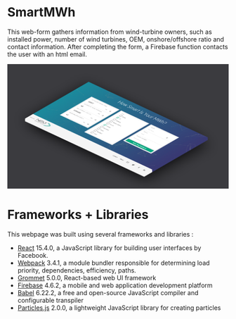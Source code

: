 # SmartMWh

This web-form gathers information from wind-turbine owners, such as installed power, number of wind turbines, OEM, onshore/offshore ratio and contact information. After completing the form, a Firebase function contacts the user with an html email.

![ ](https://github.com/imartinezl/SmartMWH/blob/master/SmartMWH_perspective_rev.png)

# Frameworks + Libraries
This webpage was built using several frameworks and libraries :
- [React](https://reactjs.org/) 15.4.0, a JavaScript library for building user interfaces by Facebook.
- [Webpack](https://webpack.js.org/) 3.4.1, a module bundler responsible for determining load priority, dependencies, efficiency, paths.
- [Grommet](https://grommet.io/) 5.0.0, React-based web UI framework 
- [Firebase](https://firebase.google.com/) 4.6.2, a mobile and web application development platform
- [Babel](https://babeljs.io/) 6.22.2, a free and open-source JavaScript compiler and configurable transpiler
- [Particles.js](https://vincentgarreau.com/particles.js/) 2.0.0, a lightweight JavaScript library for creating particles
